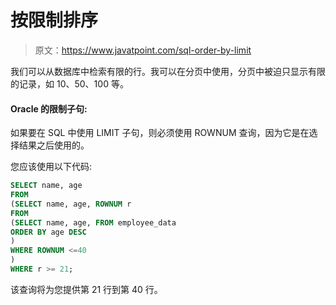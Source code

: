 # 按限制排序

> 原文：<https://www.javatpoint.com/sql-order-by-limit>

我们可以从数据库中检索有限的行。我可以在分页中使用，分页中被迫只显示有限的记录，如 10、50、100 等。

#### Oracle 的限制子句:

如果要在 SQL 中使用 LIMIT 子句，则必须使用 ROWNUM 查询，因为它是在选择结果之后使用的。

您应该使用以下代码:

```sql
SELECT name, age
FROM 
(SELECT name, age, ROWNUM r
FROM 
(SELECT name, age, FROM employee_data
ORDER BY age DESC
)
WHERE ROWNUM <=40
)
WHERE r >= 21;

```

该查询将为您提供第 21 行到第 40 行。